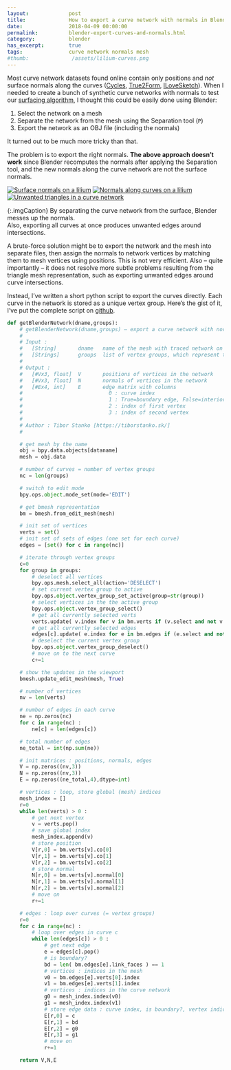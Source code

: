 ```yaml
---
layout:             post
title:              How to export a curve network with normals in Blender
date:               2018-04-09 00:00:00
permalink:          blender-export-curves-and-normals.html
category:           blender
has_excerpt:        true
tags:               curve network normals mesh
#thumb:              /assets/lilium-curves.png
---
```


Most curve network datasets found online contain only positions and *not* surface normals along the curves ([Cycles](http://www.cs.wustl.edu/~taoju/zoum/projects/CycleDisc/),
[True2Form](http://www.cs.ubc.ca/~brianxu/publications/true2form/),
[ILoveSketch](http://www.ilovesketch.com/)).
When I needed to create a bunch of synthetic curve networks with normals to test our [surfacing algorithm](/publications/cag2016.html), I thought this could be easily done using Blender:

1. Select the network on a mesh
2. Separate the network from the mesh using the Separation tool (`P`)
3. Export the network as an OBJ file (including the normals)

It turned out to be much more tricky than that.

<!--more-->

The problem is to export the right normals. **The above approach doesn’t work** since Blender recomputes the normals after applying the Separation tool, and the new normals along the curve network are not the surface normals.

<div class="img3grid">
    <a     href="/assets/lilium-normals-surface.png" data-fancybox="gallery">
     <img src="/assets/lilium-normals-surface.png" alt="Surface normals on a lilium"></a>
    <a     href="/assets/lilium-normals-curves.png" data-fancybox="gallery">
     <img src="/assets/lilium-normals-curves.png" alt="Normals along curves on a lilium"></a>
    <a     href="/assets/lilium-unwanted-triangles.png" data-fancybox="gallery">
     <img src="/assets/lilium-unwanted-triangles.png" alt="Unwanted triangles in a curve network"></a>
</div>

{:.imgCaption}
By separating the curve network from the surface, Blender messes up the normals.    
Also, exporting all curves at once produces unwanted edges around intersections.

A brute-force solution might be to export the network and the mesh into separate files, then assign the normals to network vertices by matching them to mesh vertices using positions. This is not very efficient. Also – quite importantly – it does not resolve more subtle problems resulting from the triangle mesh representation, such as exporting unwanted edges around curve intersections.

Instead, I’ve written a short python script to export the curves directly. Each curve in the network is stored as a unique vertex group. Here’s the gist of it, I’ve put the complete script on [github](https://github.com/bbrrck/blendernet).

```python
def getBlenderNetwork(dname,groups):
    # getBlenderNetwork(dname,groups) – export a curve network with normals
    #
    # Input :
    #   [String]       dname   name of the mesh with traced network on it   
    #   [Strings]      groups  list of vertex groups, which represent the curve network
    #
    # Output :
    #   [#Vx3, float]  V       positions of vertices in the network
    #   [#Vx3, float]  N       normals of vertices in the network
    #   [#Ex4, int]    E       edge matrix with columns
    #                            0 : curve index
    #                            1 : True=boundary edge, False=interior edge
    #                            2 : index of first vertex
    #                            3 : index of second vertex
    #
    # Author : Tibor Stanko [https://tiborstanko.sk/]
    #

    # get mesh by the name
    obj = bpy.data.objects[dataname]
    mesh = obj.data

    # number of curves = number of vertex groups
    nc = len(groups)

    # switch to edit mode
    bpy.ops.object.mode_set(mode='EDIT')

    # get bmesh representation
    bm = bmesh.from_edit_mesh(mesh)

    # init set of vertices
    verts = set()
    # init set of sets of edges (one set for each curve)
    edges = [set() for c in range(nc)]

    # iterate through vertex groups
    c=0
    for group in groups:
        # deselect all vertices
        bpy.ops.mesh.select_all(action='DESELECT')
        # set current vertex group to active
        bpy.ops.object.vertex_group_set_active(group=str(group))
        # select vertices in the the active group
        bpy.ops.object.vertex_group_select()
        # get all currently selected verts
        verts.update( v.index for v in bm.verts if (v.select and not v.hide) )
        # get all currently selected edges
        edges[c].update( e.index for e in bm.edges if (e.select and not e.hide) )
        # deselect the current vertex group
        bpy.ops.object.vertex_group_deselect()
        # move on to the next curve
        c+=1

    # show the updates in the viewport
    bmesh.update_edit_mesh(mesh, True)

    # number of vertices
    nv = len(verts)

    # number of edges in each curve
    ne = np.zeros(nc)
    for c in range(nc) :
        ne[c] = len(edges[c])

    # total number of edges
    ne_total = int(np.sum(ne))

    # init matrices : positions, normals, edges
    V = np.zeros((nv,3))
    N = np.zeros((nv,3))
    E = np.zeros((ne_total,4),dtype=int)

    # vertices : loop, store global (mesh) indices
    mesh_index = []
    r=0
    while len(verts) > 0 :
        # get next vertex
        v = verts.pop()
        # save global index
        mesh_index.append(v)
        # store position
        V[r,0] = bm.verts[v].co[0]
        V[r,1] = bm.verts[v].co[1]
        V[r,2] = bm.verts[v].co[2]
        # store normal
        N[r,0] = bm.verts[v].normal[0]
        N[r,1] = bm.verts[v].normal[1]
        N[r,2] = bm.verts[v].normal[2]
        # move on
        r+=1

    # edges : loop over curves (= vertex groups)
    r=0
    for c in range(nc) :
        # loop over edges in curve c
        while len(edges[c]) > 0 :
            # get next edge
            e = edges[c].pop()
            # is boundary?
            bd = len( bm.edges[e].link_faces ) == 1
            # vertices : indices in the mesh
            v0 = bm.edges[e].verts[0].index
            v1 = bm.edges[e].verts[1].index
            # vertices : indices in the curve network
            g0 = mesh_index.index(v0)
            g1 = mesh_index.index(v1)
            # store edge data : curve index, is boundary?, vertex indices
            E[r,0] = c
            E[r,1] = bd
            E[r,2] = g0
            E[r,3] = g1
            # move on
            r+=1

    return V,N,E
 ```
